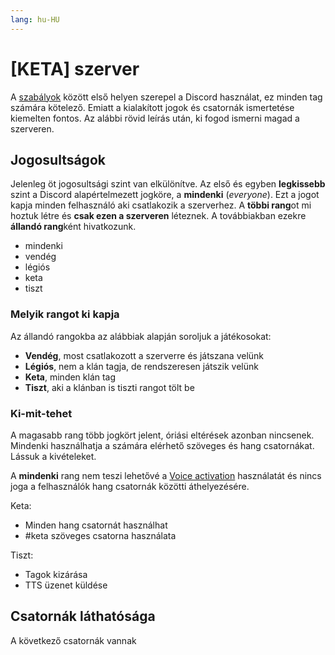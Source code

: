 ```yaml
---
lang: hu-HU
---
```


# [KETA] szerver

A [szabályok](/keta/szabalyok.md) között első helyen szerepel a Discord használat, ez minden tag számára kötelező. Emiatt a kialakított jogok és csatornák ismertetése kiemelten fontos. Az alábbi rövid leírás után, ki fogod ismerni magad a szerveren.

## Jogosultságok

Jelenleg öt jogosultsági szint van elkülönítve. Az első és egyben **legkissebb** szint a Discord alapértelmezett jogköre, a **mindenki** (*everyone*). Ezt a jogot kapja minden felhasználó aki csatlakozik a szerverhez. A **többi rang**ot mi hoztuk létre és **csak ezen a szerveren** léteznek. A továbbiakban ezekre **állandó rang**ként hivatkozunk.

* mindenki
* vendég
* légiós
* keta
* tiszt

### Melyik rangot ki kapja

Az állandó rangokba az alábbiak alapján soroljuk a játékosokat:

* **Vendég**, most csatlakozott a szerverre és játszana velünk
* **Légiós**, nem a klán tagja, de rendszeresen játszik velünk
* **Keta**, minden klán tag
* **Tiszt**, aki a klánban is tiszti rangot tölt be

### Ki-mit-tehet

A magasabb rang több jogkört jelent, óriási eltérések azonban nincsenek. Mindenki használhatja a számára elérhető szöveges és hang csatornákat. Lássuk a kivételeket.

A **mindenki** rang nem teszi lehetővé a [Voice activation](/discord/hasznalat.html#hang-es-video) használatát és nincs joga a felhasználók hang csatornák közötti áthelyezésére.


Keta:
* Minden hang csatornát használhat
* #keta szöveges csatorna használata

Tiszt:
* Tagok kizárása
* TTS üzenet küldése

## Csatornák láthatósága

A következő csatornák vannak



